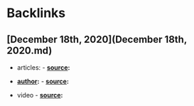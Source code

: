 
# Backlinks
## [December 18th, 2020](December 18th, 2020.md)
- articles:
            - **[source](source.md):**

- **[author](author.md):**
            - **[source](source.md):**

- video
            - **[source](source.md):**

